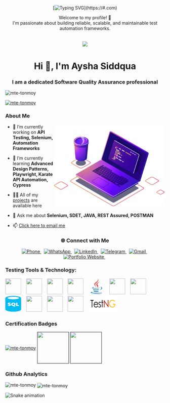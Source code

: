 <!-- My Profile README -->
<div align="center">
 
[![Typing SVG](https://readme-typing-svg.herokuapp.com?size=32&duration=4000&color=34385e&center=true&width=1000&lines=Hi+there,+I'm+Aysha+Siddqua...;I'm+a+QA+Automation+Engineer+at+Kroger...;Thank+you+so+much+for+visiting+My+Profile...)](https://#.com)
<p align="center">
  Welcome to my profile! 🚀<br>
  I'm passionate about building reliable, scalable, and maintainable test automation frameworks.
</p>

<h2 align="center">
  <a href="#"><img src="https://readme-typing-svg.herokuapp.com?lines=QA%20Analyst;QA%20Automation%20Engineer;Test%20Automation%20Expert;&center=true&color=98acf2&width=600&height=50"></a>
</h2>
</div>

<h1 align="center">Hi 👋, I'm Aysha Siddqua</h1>
<h3 align="center">I am a dedicated Software Quality Assurance professional</h3>

<p align="left"> <img src="https://komarev.com/ghpvc/?username=aysha-siddqua&label=Profile%20views&color=0e75b6&style=flat" alt="mte-tonmoy" /> </p>

<p align="left"> <a href="https://github.com/ryo-ma/github-profile-trophy"><img src="https://github-profile-trophy.vercel.app/?username=mte-tonmoy" alt="mte-tonmoy" /></a> </p>

<h3 align="left">About Me</h3>
<img src="Assets/illustration.png" min-width="300px" max-width="300px" width="350px" align="right"> 

- 🔭 I’m currently working on **API Testing, Selenium, Automation Frameworks**

- 🌱 I’m currently learning **Advanced Design Patterns, Playwright, Karate API Automation, Cypress**

- 👨‍💻 All of my [projects](https://github.com/aysha-siddqua?tab=repositories) are available here

- 💬 Ask me about **Selenium, SDET, JAVA, REST Assured, POSTMAN**

- 📫 [Click here to email me](mailto:ayshasiddquaqa@gmail.com)



<h3 align="center">🌐 Connect with Me</h3> 
<p align="center"> 
  <!-- Phone (Light Blue) -->
  <a href="tel:+1234567890" target="_blank" title="Phone">
    <img src="https://img.shields.io/badge/Phone-lightblue?style=for-the-badge&logo=phone&logoColor=white" alt="Phone">
  </a>
  &nbsp;
  
  <!-- WhatsApp (Dark Green) -->
  <a href="https://wa.me/+16464277830" target="_blank" title="WhatsApp">
    <img src="https://img.shields.io/badge/WhatsApp-darkgreen?style=for-the-badge&logo=whatsapp&logoColor=white" alt="WhatsApp">
  </a>
  &nbsp;

   <!-- LinkedIn -->
  <a href="https://www.linkedin.com/in/aysha-siddqua-" target="_blank" title="LinkedIn"> 
    <img src="https://img.shields.io/badge/LinkedIn-blue?style=for-the-badge&logo=linkedin&logoColor=white" alt="LinkedIn"> 
  </a> 
  &nbsp;
  
  <!-- Telegram (Light Gray & Blue Logo) -->
  <a href="https://t.me/your_telegram_username" target="_blank" title="Telegram">
    <img src="https://img.shields.io/badge/Telegram-lightgray?style=for-the-badge&logo=telegram&logoColor=blue" alt="Telegram">
  </a>
  &nbsp;
  
  <!-- Gmail -->
  <a href="mailto:ayshasiddquaqa@gmail.com" target="_blank" title="Gmail">
    <img src="https://img.shields.io/badge/Gmail-red?style=for-the-badge&logo=gmail&logoColor=white" alt="Gmail">
  </a>
  &nbsp;
  
  <!-- Portfolio -->
  <a href="https://ahmed-hasan.github.io/ahmed-hasan-website/" target="_blank" title="Portfolio Website"> 
    <img src="https://img.shields.io/badge/Portfolio-Website-informational?style=for-the-badge&logo=google-chrome" alt="Portfolio Website"> 
  </a> 
  &nbsp;
</p>


<h3 align="left">Testing Tools & Technology:</h3>
<p align="left"> 
<a href="https://www.atlassian.com/software/jira" target="blank"><img align="center" src="https://www.vectorlogo.zone/logos/atlassian_jira/atlassian_jira-icon.svg" height="50" width="50" /></a></a>&nbsp;&nbsp;&nbsp;
<a href="https://rest-assured.io/" target="blank"><img align="center" src="https://avatars.githubusercontent.com/u/19369327?s=280&v=4" height="50" width="50" /></a>&nbsp;&nbsp;&nbsp;
<a href="https://www.selenium.dev" target="blank"><img align="center" src="https://raw.githubusercontent.com/detain/svg-logos/780f25886640cef088af994181646db2f6b1a3f8/svg/selenium-logo.svg" height="50" width="50" /></a>&nbsp;&nbsp;&nbsp;
<a href="https://git-scm.com" target="blank"><img align="center" src="https://www.vectorlogo.zone/logos/git-scm/git-scm-icon.svg" height="50" width="50" /></a>&nbsp;&nbsp;&nbsp;
<a href="https://www.java.com" target="blank"><img align="center" src="https://raw.githubusercontent.com/devicons/devicon/master/icons/java/java-original.svg" height="50" width="50" /></a>&nbsp;&nbsp;&nbsp;
<a href="https://www.jenkins.io" target="blank"><img align="center" src="https://www.vectorlogo.zone/logos/jenkins/jenkins-icon.svg" height="50" width="50" /></a>&nbsp;&nbsp;&nbsp;
<a href="https://cucumber.io/" target="blank"><img align="center" src="https://images.icon-icons.com/2415/PNG/512/cucumber_plain_logo_icon_146571.png" height="50" width="50" /></a>&nbsp;&nbsp;&nbsp;
<a href="https://www.microsoft.com/en-us/sql-server" target="blank"><img align="center" src="https://github.com/mte-tonmoy/mte-tonmoy/blob/main/Assets/SQL.png" height="50" width="50" /></a>&nbsp;&nbsp;&nbsp;
<a href="https://postman.com" target="blank"><img align="center" src="https://www.vectorlogo.zone/logos/getpostman/getpostman-icon.svg" height="50" width="50" /></a>&nbsp;&nbsp;&nbsp;
<a href="https://www.eclipse.org/downloads/" target="blank"><img align="center" src="https://cdn.freebiesupply.com/logos/large/2x/eclipse-11-logo-svg-vector.svg" height="50" width="50" /></a>&nbsp;&nbsp;&nbsp;
<a href="https://maven.apache.org/download.cgi" target="blank"><img align="center" src="https://encrypted-tbn0.gstatic.com/images?q=tbn:ANd9GcRVJzOSI3AtkpYVLkOtbzVJry5wy83535JC2jEh_3og561Cui0BB1QWcz3xpTkWY-vFCXM&usqp=CAU" height="50" width="50" /></a>&nbsp;&nbsp;&nbsp;
<a href="https://testng.org/" target="blank"><img align="center" src="https://github.com/mte-tonmoy/mte-tonmoy/blob/main/Assets/testNG.png" height="60" width="90" /></a>&nbsp;&nbsp;&nbsp;


</p>





<h3 align="left">Certification Badges</h3>
<p align="left">
<a href="https://badgr.com/public/assertions/AgbxJ6RqQWyZL3vNaPM5kg?identity__email=toufique15-13697@diu.edu.bd" target="blank"><img align="center" src="https://api.badgr.io/public/assertions/AgbxJ6RqQWyZL3vNaPM5kg/image" alt="mte-tonmoy" height="100" width="100" /></a>
<a href="" target="blank"><img align="center" src="https://images.credly.com/size/340x340/images/bf955a19-7ca9-4ca9-8c19-3c15d93f5a6d/35794be1-4556-4f3d-9fcf-0b3379bf71ce.png" height="100" width="100" /></a>
<a href="" target="blank"><img align="center" src="https://images.credly.com/size/340x340/images/6b924fae-3cd7-4233-b012-97413c62c85d/blob"  height="100" width="100" /></a>
</p>


<h3 align="left">Github Analytics</h3>
<p><img align="left" src="https://github-readme-stats.vercel.app/api/top-langs?username=naveenanimation20&show_icons=true&locale=en&layout=compact" alt="mte-tonmoy" /></p>

<p>&nbsp;<img align="center" src="https://github-readme-stats.vercel.app/api?username=aysha-siddqua&show_icons=true&locale=en" alt="mte-tonmoy" /></p>

<div align="left">
<img src="https://profile-readme-generator.com/assets/snake.svg" alt="Snake animation" />
</div>  
